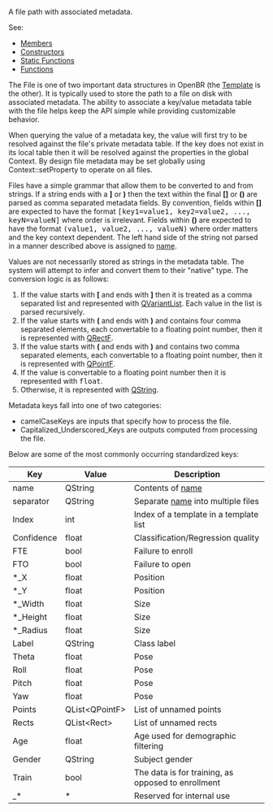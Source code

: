 A file path with associated metadata.

See:

* [Members](members.md)
* [Constructors](constructors.md)
* [Static Functions](statics.md)
* [Functions](functions.md)

The File is one of two important data structures in OpenBR (the [Template](../template/template.md) is the other).
It is typically used to store the path to a file on disk with associated metadata.
The ability to associate a key/value metadata table with the file helps keep the API simple while providing customizable behavior.

When querying the value of a metadata key, the value will first try to be resolved against the file's private metadata table.
If the key does not exist in its local table then it will be resolved against the properties in the global Context.
By design file metadata may be set globally using Context::setProperty to operate on all files.

Files have a simple grammar that allow them to be converted to and from strings.
If a string ends with a **]** or **)** then the text within the final **[]** or **()** are parsed as comma separated metadata fields.
By convention, fields within **[]** are expected to have the format <tt>[key1=value1, key2=value2, ..., keyN=valueN]</tt> where order is irrelevant.
Fields within **()** are expected to have the format <tt>(value1, value2, ..., valueN)</tt> where order matters and the key context dependent.
The left hand side of the string not parsed in a manner described above is assigned to [name](members.md#name).

Values are not necessarily stored as strings in the metadata table.
The system will attempt to infer and convert them to their "native" type.
The conversion logic is as follows:

1. If the value starts with **[** and ends with **]** then it is treated as a comma separated list and represented with [QVariantList][QVariantList]. Each value in the list is parsed recursively.
2. If the value starts with **(** and ends with **)** and contains four comma separated elements, each convertable to a floating point number, then it is represented with [QRectF][QRectF].
3. If the value starts with **(** and ends with **)** and contains two comma separated elements, each convertable to a floating point number, then it is represented with [QPointF][QPointF].
4. If the value is convertable to a floating point number then it is represented with <tt>float</tt>.
5. Otherwise, it is represented with [QString][QString].

Metadata keys fall into one of two categories:
* camelCaseKeys are inputs that specify how to process the file.
* Capitalized_Underscored_Keys are outputs computed from processing the file.

Below are some of the most commonly occurring standardized keys:

Key             | Value          | Description
---             | ----           | -----------
name            | QString        | Contents of [name](members.md#name)
separator       | QString        | Separate [name](members.md#name) into multiple files
Index           | int            | Index of a template in a template list
Confidence      | float          | Classification/Regression quality
FTE             | bool           | Failure to enroll
FTO             | bool           | Failure to open
\*_X             | float          | Position
\*_Y             | float          | Position
\*_Width         | float          | Size
\*_Height        | float          | Size
\*_Radius        | float          | Size
Label           | QString        | Class label
Theta           | float          | Pose
Roll            | float          | Pose
Pitch           | float          | Pose
Yaw             | float          | Pose
Points          | QList&lt;QPointF&gt; | List of unnamed points
Rects           | QList&lt;Rect&gt;    | List of unnamed rects
Age             | float          | Age used for demographic filtering
Gender          | QString        | Subject gender
Train           | bool           | The data is for training, as opposed to enrollment
_\*              | \*              | Reserved for internal use

<!-- Links -->
[QString]: http://doc.qt.io/qt-5/QString.html "QString"
[QVariantList]: http://doc.qt.io/qt-5/qvariant.html#QVariantList-typedef "QVariantList"
[QRectF]: http://doc.qt.io/qt-5/qrectf.html "QRectF"
[QPointF]: http://doc.qt.io/qt-5/qpointf.html "QPointF"
